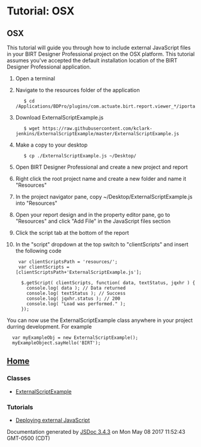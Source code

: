 # Tutorial: OSX

## OSX

This tutorial will guide you through how to include external JavaScript files in your BIRT Designer Professional project on the OSX platform. This tutorial assumes you've accepted the default installation location of the BIRT Designer Professional application.

1. Open a terminal
2. Navigate to the resources folder of the application

    
          $ cd /Applications/BDPro/plugins/com.actuate.birt.report.viewer_*/iportal/resources 
        

3. Download ExternalScriptExample.js

    
          $ wget https://raw.githubusercontent.com/kclark-jenkins/ExternalScriptExample/master/ExternalScriptExample.js
        

4. Make a copy to your desktop

    
          $ cp ./ExternalScriptExample.js ~/Desktop/
        

5. Open BIRT Designer Professional and create a new project and report
6. Right click the root project name and create a new folder and name it "Resources"
7. In the project navigator pane, copy ~/Desktop/ExternalScriptExample.js into "Resources"
8. Open your report design and in the property editor pane, go to "Resources" and click "Add File" in the JavaScript files section 
9. Click the script tab at the bottom of the report
10. In the "script" dropdown at the top switch to "clientScripts" and insert the following code

    
         var clientScriptsPath = 'resources/';
         var clientScripts = [clientScriptsPath+'ExternalScriptExample.js'];
    
          $.getScript( clientScripts, function( data, textStatus, jqxhr ) {
            console.log( data ); // Data returned
            console.log( textStatus ); // Success
            console.log( jqxhr.status ); // 200
            console.log( "Load was performed." );
          });
        

You can now use the ExternalScriptExample class anywhere in your project durring development. For example  
  

    
      var myExampleObj = new ExternalScriptExample();
      myExampleObject.sayHello('BIRT');
    

## [Home][0]

### Classes

* [ExternalScriptExample][1]

### Tutorials

* [Deploying external JavaScript][2]
  

Documentation generated by [JSDoc 3.4.3][3] on Mon May 08 2017 11:52:43 GMT-0500 (CDT)


[0]: index.html
[1]: -_anonymous_-defineLibrary-ExternalScriptExample.html
[2]: tutorial-deployment.html
[3]: https://github.com/jsdoc3/jsdoc